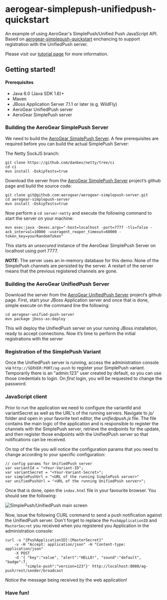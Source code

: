 aerogear-simplepush-unifiedpush-quickstart
==============================

An example of using AeroGear's SimplePush/Unified Push JavaScript API. Based on [aerogear-simplepush-quickstart](https://github.com/aerogear/aerogear-simplepush-quickstart) enchancing to support registration with the UnifiedPush server.

Please visit our [tutorial page](http://www.aerogear.org/docs/guides/aerogear-push-js/) for more information.

Getting started!
----------------

#### Prerequisites

* Java 6.0 (Java SDK 1.6)+
* Maven
* JBoss Application Server 7.1.1 or later (e.g. WildFly)
* AeroGear UnifiedPush server
* AeroGear SimplePush server

### Building the AeroGear SimplePush Server

We need to build the [AeroGear SimplePush Server](https://github.com/aerogear/aerogear-simplepush-server). A few prerequisites are required before you can build the actual SimplePush Server:

The Netty SockJS branch:

    git clone https://github.com/danbev/netty/tree/ci
    cd ci
    mvn install -DskipTests=true

Download the server from the [AeroGear SimplePush Server](https://github.com/aerogear/aerogear-simplepush-server) project’s github page and build the source code:

    git clone git@github.com:aerogear/aerogear-simplepush-server.git
    cd aerogear-simplepush-server
    mvn install -DskipTests=true

Now perform a ```cd server-netty``` and execute the following command to start the server on your machine:


    mvn exec:java -Dexec.args="-host=localhost -port=7777 -tls=false -ack_interval=10000 -useragent_reaper_timeout=60000 -token_key=yourRandomToken" 

This starts an _unsecured_ instance of the AeroGear SimplePush Server on localhost using port 7777.

**_NOTE_:** The server uses an in-memory database for this demo. None of the SimplePush channels are persisted by the server. A restart of the server means that the previous registered channels are gone.

### Building the AeroGear UnifiedPush Server

Download the server from the [AeroGear UnifiedPush Server](https://github.com/aerogear/aerogear-unifiedpush-server) project’s github page. First, start your JBoss Application server and once that is done, simple execute on the command line the following:

    cd aerogear-unified-push-server
    mvn package jboss-as:deploy

This will deploy the UnifiedPush server on your running JBoss installation, ready to accept connections. Now it’s time to perform the initial registrations with the server


### Registration of the SimplePush Variant

Once the UnifiedPush server is running, access the administration console via ```http://SERVER:PORT/ag-push``` to register your SimplePush variant.
Temporarily there is an "admin:123" user created by default, so you can use those credentials to login. On _first_ login,  you will be requested to change the password.


### JavaScript client

Prior to run the application we need to configure the variantId and variantSecret as well as the URL's of the running servers. Navigate to _js/_ folder and open in your favorite text editor, the _unifiedpush.js_ file. The file contains the main logic of the application and is responsible to register the channels with the SimplePush server, retrieve the endpoints for the update, and then register those endpoints with the UnifiedPush server so that notifications can be received.

On top of the file you will notice the configuration params that you need to change according to your specific configuration:
    
    // config params for UnifiedPush server
    var variantId = "<Your-Variant-ID";
    var variantSecret = "<Your-Variant-Secret>";
    var simplePushUrl = "<URL of the running SimplePush server>"
    var unifiedPushUrl = "<URL of the running UnifiedPush server>";

Once that is done, open the ```index.html``` file in your favourite browser. You should see the following:

![SimplePush/UnifiedPush main screen](https://raw.github.com/cvasilak/aerogear.org/6be25e8f32a15d34e9ba8f33077394bc3e9e70c2/docs/guides/aerogear-push-js/img/unifiedpush_main_screen.png "SimplePush/UnifiedPush main screen")

Now, issue the following CURL command to send a push notification against the UnifiedPush server. Don't forget to replace the ```PushApplicationID``` and ```MasterSecret``` you received when you registered you Application in the administration console:

    curl -u "{PushApplicationID}:{MasterSecret}"
        -v -H "Accept: application/json" -H "Content-type: application/json"
        -X POST
        -d '{ "key":"value", "alert":"HELLO!", "sound":"default", "badge":7,
             "simple-push":"version=123"}' http://localhost:8080/ag-push/rest/sender/broadcast

Notice the message being received by the web application!

### Have fun!
